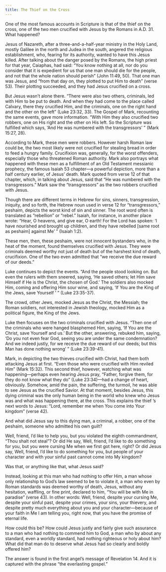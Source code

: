 ```yaml
---
title: The Thief on the Cross
---
```


One of the most famous accounts in Scripture is that of the thief on the cross, one of the two men crucified with Jesus by the Romans in A.D. 31. What happened?

Jesus of Nazareth, after a three-and-a-half-year ministry in the Holy Land, mostly Galilee in the north and Judea in the south, angered the religious establishment, who, fearing for its authority, wanted to have this Jesus killed. After talking about the danger posed by the Romans, the high priest for that year, Caiaphas, had said: “You know nothing at all, nor do you consider that it is expedient for us that one man should die for the people, and not that the whole nation should perish” (John 11:49, 50). That one man was Jesus, and “from that day on, they plotted to put Him to death” (verse 53). Their plotting succeeded, and they had Jesus crucified on a cross.

But Jesus wasn’t alone there. “There were also two others, criminals, led with Him to be put to death. And when they had come to the place called Calvary, there they crucified Him, and the criminals, one on the right hand and the other on the left” (Luke 23:32, 33). The Gospel of Mark, recounting the same events, gave more information. “With Him they also crucified two robbers, one on His right and the other on His left. So the Scripture was fulfilled which says, ‘And He was numbered with the transgressors’ ” (Mark 15:27, 28).

According to Mark, these men were robbers. However harsh Roman law could be, the two most likely were not crucified for stealing bread in order to feed a hungry family. Crucifixion was, generally, for the worst offenders, especially those who threatened Roman authority. Mark also portrays what happened with these men as a fulfillment of an Old Testament messianic prophecy, the famous Isaiah 53 chapter—a powerful depiction, more than a half century earlier, of Jesus’ death. Mark quoted from verse 12 of that chapter, which, in talking about Jesus, said that “He was numbered with the transgressors.” Mark saw the “transgressors” as the two robbers crucified with Jesus.

Though there are different terms in Hebrew for sins, sinners, transgression, iniquity, and so forth, the Hebrew noun used in verse 12 for “transgressors,” peshaim, depicts the worst kind of sin and sinner. The root word often is translated as “rebellion” or “rebel.” Isaiah, for instance, in another place wrote: “Hear, O heavens, and give ear, O earth! For the Lord has spoken: ‘I have nourished and brought up children, and they have rebelled [same root as peshaim] against Me’ ” (Isaiah 1:2).

These men, then, these peshaim, were not innocent bystanders who, in the heat of the moment, found themselves crucified with Jesus. They were criminals deemed worthy not just of death but of the harshest kind of death, crucifixion. One of the two even admitted that “we receive the due reward of our deeds.”

Luke continues to depict the events. “And the people stood looking on. But even the rulers with them sneered, saying, ‘He saved others; let Him save Himself if He is the Christ, the chosen of God.’ The soldiers also mocked Him, coming and offering Him sour wine, and saying, ‘If You are the King of the Jews, save Yourself ’ ” (Luke 23:35-37).

The crowd, other Jews, mocked Jesus as the Christ, the Messiah; the Roman soldiers, not interested in Jewish theology, mocked Him as a political figure, the King of the Jews.

Luke then focuses on the two criminals crucified with Jesus. “Then one of the criminals who were hanged blasphemed Him, saying, ‘If You are the Christ, save Yourself and us.’ But the other, answering, rebuked him, saying, ‘Do you not even fear God, seeing you are under the same condemnation? And we indeed justly, for we receive the due reward of our deeds; but this Man has done nothing wrong’ ” (Luke 23:39-41).

Mark, in depicting the two thieves crucified with Christ, had them both attacking Jesus at first. “Even those who were crucified with Him reviled Him” (Mark 15:32). This second thief, however, watching what was happening—perhaps even hearing Jesus pray, “Father, forgive them, for they do not know what they do” (Luke 23:34)—had a change of heart, obviously. Somehow, amid the pain, the suffering, the turmoil, he was able to see Jesus as the crucified Savior. At that moment, besides Jesus, this dying criminal was the only human being in the world who knew who Jesus was and what was happening there, at the cross. This explains the thief ’s next words to Jesus: “Lord, remember me when You come into Your kingdom” (verse 42).

And what did Jesus say to this dying man, a criminal, a robber, one of the peshaim, someone who admitted his own guilt?

Well, friend, I’d like to help you, but you violated the eighth commandment, “Thou shalt not steal”? Or did He say, Well, friend, I’d like to do something for you, but you were cursing Me when we first got here, right? Or did Jesus say, Well, friend, I’d like to do something for you, but people of your character and with your sinful past cannot come into My kingdom?

Was that, or anything like that, what Jesus said?

Instead, looking at this man who had nothing to offer Him, a man whose only relationship to God’s law seemed to be to violate it, a man who even by Roman standards was deemed worthy of death, Jesus, without any hesitation, waffling, or fine print, declared to him, “You will be with Me in paradise” (verse 43). In other words: Well, friend, despite your cursing Me, despite your sinful past, despite your crimes, your sins, your thievery, and despite pretty much everything about you and your character—because of your faith in Me I am telling you, right now, that you have the promise of eternal life.

How could this be? How could Jesus justly and fairly give such assurance to a man who had nothing to commend him to God, a man who by about any standard, even a worldly standard, had nothing righteous or holy about him? What did that man do to deserve what Jesus had so clearly and boldly offered him?

The answer is found in the first angel’s message of Revelation 14. And it is captured with the phrase “the everlasting gospel.”